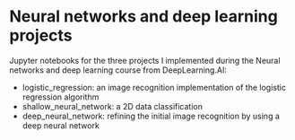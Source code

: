 # Neural networks and deep learning projects

Jupyter notebooks for the three projects I implemented during the Neural networks and deep learning course from DeepLearning.AI:
- logistic_regression: an image recognition implementation of the logistic regression algorithm
- shallow_neural_network: a 2D data classification 
- deep_neural_network: refining the initial image recognition by using a deep neural network
